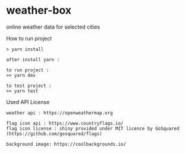 # weather-box
online weather data for selected cities

How to run project
```
> yarn install

after install yarn :

to run project :
>> yarn dev

to test project :
>> yarn test
```

Used API License
```
weather api : https://openweathermap.org

flag icon api : https://www.countryflags.io/
flag icon license : shiny provided under MIT licence by GoSquared (https://github.com/gosquared/flags)

background image: https://coolbackgrounds.io/
```
